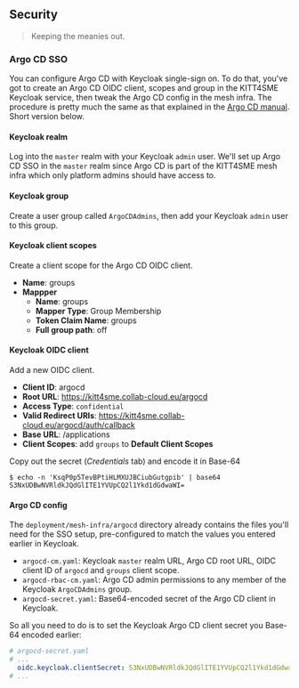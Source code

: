 Security
--------
> Keeping the meanies out.


### Argo CD SSO

You can configure Argo CD with Keycloak single-sign on. To do that,
you've got to create an Argo CD OIDC client, scopes and group in the
KITT4SME Keycloak service, then tweak the Argo CD config in the mesh
infra. The procedure is pretty much the same as that explained in the
[Argo CD manual][argocd.keycloak-sso]. Short version below.

#### Keycloak realm
Log into the `master` realm with your Keycloak `admin` user. We'll
set up Argo CD SSO in the `master` realm since Argo CD is part of the
KITT4SME mesh infra which only platform admins should have access to.

#### Keycloak group
Create a user group called `ArgoCDAdmins`, then add your Keycloak
`admin` user to this group.

#### Keycloak client scopes
Create a client scope for the Argo CD OIDC client.

- **Name**: groups
- **Mappper**
  - **Name**: groups
  - **Mapper Type**: Group Membership
  - **Token Claim Name**: groups
  - **Full group path**: off

#### Keycloak OIDC client
Add a new OIDC client.

- **Client ID**: argocd
- **Root URL**: https://kitt4sme.collab-cloud.eu/argocd
- **Access Type**: `confidential`
- **Valid Redirect URIs**: https://kitt4sme.collab-cloud.eu/argocd/auth/callback
- **Base URL**: /applications
- **Client Scopes**: add `groups` to **Default Client Scopes**

Copy out the secret (*Credentials* tab) and encode it in Base-64

```console
$ echo -n 'KsqP0p5TevBPtiHLMXUJBCiubGutgpib' | base64
S3NxUDBwNVRldkJQdGlITE1YVUpCQ2l1Ykd1dGdwaWI=
```

#### Argo CD config
The `deployment/mesh-infra/argocd` directory already contains the
files you'll need for the SSO setup, pre-configured to match the
values you entered earlier in Keycloak.

- `argocd-cm.yaml`: Keycloak `master` realm URL, Argo CD root URL,
  OIDC client ID of `argocd` and `groups` client scope.
- `argocd-rbac-cm.yaml`: Argo CD admin permissions to any member of
   the Keycloak `ArgoCDAdmins` group.
- `argocd-secret.yaml`: Base64-encoded secret of the Argo CD client
  in Keycloak.

So all you need to do is to set the Keycloak Argo CD client secret
you Base-64 encoded earlier:

```yaml
# argocd-secret.yaml
# ...
  oidc.keycloak.clientSecret: S3NxUDBwNVRldkJQdGlITE1YVUpCQ2l1Ykd1dGdwaWI=
# ...
```




[argocd.keycloak-sso]: https://argo-cd.readthedocs.io/en/stable/operator-manual/user-management/keycloak/
